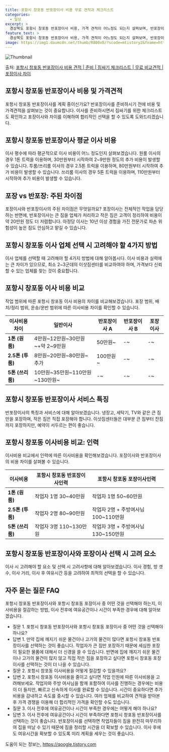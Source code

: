 ```yaml
---
title: 포항시 창포동 반포장이사 비용 무료 견적과 체크리스트
categories:
  - 일상
excerpt: >
  경상북도 포항시 창포동 반포장이사 비용, 가격 견적이 어느정도 되는지 살펴보며, 반포장이사를 준비함에 있어 짐싸기 준비 체크리스트가 무엇인지 보겠습니다. 마지막으로 포장이사와 차이점을 통해 무료 비교견적으로 어떤 것이 더 합리적인 선택인지 공유 드립니다.포항시 창포동 포장이사 견적 샘플 보기 👈 클릭포항시 창포동 포장이사 가격 살펴보기 👈 클릭포항시 창포동 반포장이사 평균 이사 비용평수포항시 창포동 평균 이사 비용원룸 이사9평 이하 (1톤)30만원~투룸/쓰리룸 이사16평 ~ 20평 (2.5톤)80만원~쓰리룸 이사21평 (5톤) ~110만원~우리집 무료 이사견적 받기 👈 클릭포장 vs 반포장: 주된 차이점포장이사는 전반적인 작업을 담당하는 반면, 반포장이사는 큰 짐을 업체가 처리하고 작은 짐 정리는 ..
feature_text: >
  경상북도 포항시 창포동 반포장이사 비용, 가격 견적이 어느정도 되는지 살펴보며, 반포장이사를 준비함에 있어 짐싸기 준비 체크리스트가 무엇인지 보겠습니다. 마지막으로 포장이사와 차이점을 통해 무료 비교견적으로 어떤 것이 더 합리적인 선택인지 공유 드립니다.포항시 창포동 포장이사 견적 샘플 보기 👈 클릭포항시 창포동 포장이사 가격 살펴보기 👈 클릭포항시 창포동 반포장이사 평균 이사 비용평수포항시 창포동 평균 이사 비용원룸 이사9평 이하 (1톤)30만원~투룸/쓰리룸 이사16평 ~ 20평 (2.5톤)80만원~쓰리룸 이사21평 (5톤) ~110만원~우리집 무료 이사견적 받기 👈 클릭포장 vs 반포장: 주된 차이점포장이사는 전반적인 작업을 담당하는 반면, 반포장이사는 큰 짐을 업체가 처리하고 작은 짐 정리는 ..
image: https://img1.daumcdn.net/thumb/R800x0/?scode=mtistory2&fname=https%3A%2F%2Fblog.kakaocdn.net%2Fdn%2Fc79Fho%2FbtsHcR75ZKV%2F4XbeQmfT5uK7p8w1tmgqZK%2Fimg.webp
---
```


![Thumbnail](https://img1.daumcdn.net/thumb/R800x0/?scode=mtistory2&fname=https%3A%2F%2Fblog.kakaocdn.net%2Fdn%2Fc79Fho%2FbtsHcR75ZKV%2F4XbeQmfT5uK7p8w1tmgqZK%2Fimg.webp)

<p>출처: <a href="https://qoogle.tistory.com/9494" rel="dofollow">포항시 창포동 반포장이사 비용 견적 | 준비 | 짐싸기 체크리스트 | 무료 비교견적 | 포장이사 차이</a> </p>

## 포항시 창포동 반포장이사 비용 및 가격견적

포항시 창포동 반포장이사를 계획 중이신가요? 반포장이사를 준비하시기 전에 비용 및 가격견적을 살펴보는 것이 중요합니다. 이사를 준비하시면서
짐싸기를 위한 체크리스트도 확인하고 포장이사와 차이를 이해하여 합리적인 선택을 할 수 있도록 도와드리겠습니다.

## 포항시 창포동 반포장이사 평균 이사 비용

이사 평수에 따라 평균적으로 이사 비용이 어느 정도인지 살펴보겠습니다. 원룸 이사의 경우 1톤 트럭을 이용하며, 30만원부터 시작하여
2~9만원 정도의 추가 비용이 발생할 수 있습니다. 투룸/쓰리룸 이사의 경우 2.5톤 트럭을 이용하며, 80만원부터 시작하여 추가 비용이
발생할 수 있습니다. 쓰리룸 이사의 경우 5톤 트럭을 이용하며, 110만원부터 시작하여 추가 비용이 발생할 수 있습니다.

## 포장 vs 반포장: 주된 차이점

포장이사와 반포장이사의 주된 차이점은 무엇일까요? 포장이사는 전체적인 작업을 담당하는 반면에, 반포장이사는 큰 짐을 업체가 처리하고 작은
짐은 고객이 정리하여 비용이 약 20만원 정도 더 저렴합니다. 아정당 이사는 10년 이상 경험을 가진 전문가로 파손 위험성이 높은 짐도
안심하고 맡길 수 있습니다.

## 포항시 창포동 이사 업체 선택 시 고려해야 할 4가지 방법

이사 업체를 선택할 때 고려해야 할 4가지 방법에 대해 알아봅시다. 이사 비용과 실력에는 큰 차이가 있으므로, 최소 2~3군데의 이삿짐센터를
비교하여야 하며, 가격보다 신뢰할 수 있는 업체를 찾는 것이 중요합니다.

## 포항시 창포동 이사 비용 비교

작업 범위에 따른 포항시 창포동 이사 비용의 차이를 비교해보겠습니다. 포장 범위, 배치/정리 범위, 운송/운반 범위에 따른 이사비용 차이를
확인할 수 있습니다.

**이사비용 차이** | **일반이사** | **반포장이사 A** | **반포장이사 B** | **포장이사**  
---|---|---|---|---  
**1톤 (원룸)** | 4만원~12만원~30만원~+약 2~9만원 | 50만원~ | -~ | -~  
**2.5톤 (투룸)** | 8만원~20만원~80만원~추가 | 100만원~ | -~ | -~  
**5톤 (쓰리룸)** | 10만원~35만원~110만원~130만원~ | -~ | -~ | -~  
  
## 포항시 창포동 반포장이사 서비스 특징

반포장이사의 특징과 서비스에 대해 알아보겠습니다. 냉장고, 세탁기, TV와 같은 큰 짐만을 포장하며, 작은 짐은 직접 포장해야 합니다.
이삿짐센터들은 대부분 큰 짐부터 잔짐까지 포장하지만, 예약이 서두르는 편이 좋습니다.

## 포항시 창포동 이사비용 비교: 인력

이사비용 비교에서 인력에 따른 이사비용을 확인해보겠습니다. 포장이사와 반포장이사의 비용 차이를 살펴볼 수 있습니다.

**이사비용** | **포항시 창포동 반포장이사인력** | **포항시 창포동 포장이사인력**  
---|---|---  
**1톤 (원룸)** | 작업자 1명 30~40만원 | 작업자 1명 50~60만원  
**2.5톤 (투룸)** | 작업자 2명 80~90만원 | 작업자 2명 + 주방여사님 100~110만원  
**5톤 (쓰리룸)** | 작업자 3명 110~130만원 | 작업자 3명 + 주방여사님 130~150만원  
  
## 포항시 창포동 반포장이사와 포장이사 선택 시 고려 요소

이사 시 고려해야 할 요소 및 선택 시 고려사항에 대해 알아보겠습니다. 이사 경험, 방 갯수, 이사 거리, 이사 후 여유시간 등을 고려하여
최적의 선택을 할 수 있습니다.

## 자주 묻는 질문 FAQ

포항시 창포동 반포장이사와 포항시 창포동 포장이사 중 어떤 것을 선택해야 하는지, 이사비용을 절감하는 방법, 이사 전후에 여유공간이나 시간이
부족한 경우에 대해 알아보겠습니다.

  * 질문 1. 포항시 창포동 반포장이사와 포항시 창포동 포장이사 중 어떤 것을 선택해야 하나요?
  * 답변 1. 만약 집에 깨지기 쉬운 물건이나 고가의 물건이 많다면 포항시 창포동 반포장이사를 선택하는 것이 좋습니다. 작업자가 큰 짐만 포장하기 때문에 세심한 포장이 필요한 물품에 대해서 더 신경을 쓸 수 있습니다. 반면에 집에 깨지기 쉬운 물건이나 고가의 물건이 많지 않고 직접 작은 짐을 포장하고 싶다면 포항시 창포동 포장이사를 선택하는 것이 더 나을 수 있습니다.
  * 질문 2. 포항시 창포동 이사비용을 어떻게 절감할 수 있을까요?
  * 답변 2. 포항시 창포동 이사비용을 줄이고 싶다면 작업 인원에 따른 이사비용을 고려해보세요. 작업자와 주방 여사님을 함께 포함하여 이사를 진행하는 경우에는 비용이 더 들지만, 빠르고 신속하게 이사를 완료할 수 있습니다. 시간이 중요하다면 추가 비용을 감내하고 속도를 중시할 수 있습니다. 여러 업체를 비교하여 견적을 받아본 후 가격 경쟁을 이용해 더 합리적인 가격을 확인할 수도 있습니다.
  * 질문 3. 이사 전후에 여유공간이나 시간이 부족한 경우에는 어떻게 해야 하나요?
  * 답변 3. 이사 전후에 여유공간이나 시간이 부족하다면 포항시 창포동 반포장이사를 선택하는 것이 좋습니다. 반포장이사를 선택하면 작업자들이 짐을 완전히 마무리하여 집을 떠날 수 있기 때문에 짐을 정리할 시간을 더 확보할 수 있습니다. 이사 후에도 여유시간을 확보할 수 있도록 미리 계획을 세우는 것이 좋습니다.



 

도움이 되는 정보는, <a href="https://qoogle.tistory.com" rel="dofollow">https://qoogle.tistory.com</a>


